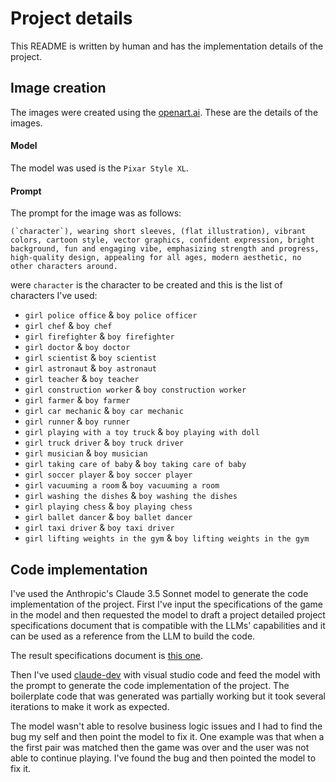 Project details
================

This README is written by human and has the implementation details of the project.

## Image creation
The images were created using the [openart.ai](https://openart.ai/). These are the details of the images.

#### Model
The model was used is the `Pixar Style XL`.

#### Prompt
The prompt for the image was as follows:
```
(`character`), wearing short sleeves, (flat illustration), vibrant colors, cartoon style, vector graphics, confident expression, bright background, fun and engaging vibe, emphasizing strength and progress, high-quality design, appealing for all ages, modern aesthetic, no other characters around.
```

were `character` is the character to be created and this is the list of characters I've used:
- `girl police office` & `boy police officer`
- `girl chef` & `boy chef`
- `girl firefighter` & `boy firefighter`
- `girl doctor` & `boy doctor`
- `girl scientist` & `boy scientist`
- `girl astronaut` & `boy astronaut`
- `girl teacher` & `boy teacher`
- `girl construction worker` & `boy construction worker`
- `girl farmer` & `boy farmer`
- `girl car mechanic` & `boy car mechanic`
- `girl runner` & `boy runner`
- `girl playing with a toy truck` & `boy playing with doll`
- `girl truck driver` & `boy truck driver`
- `girl musician` & `boy musician`
- `girl taking care of baby` & `boy taking care of baby`
- `girl soccer player` & `boy soccer player`
- `girl vacuuming a room` & `boy vacuuming a room`
- `girl washing the dishes` & `boy washing the dishes`
- `girl playing chess` & `boy playing chess`
- `girl ballet dancer` & `boy ballet dancer`
- `girl taxi driver` & `boy taxi driver`
- `girl lifting weights in the gym` & `boy lifting weights in the gym`

## Code implementation
I've used the Anthropic's Claude 3.5 Sonnet model to generate the code implementation of the project.
First I've input the specifications of the game in the model and then requested the model to draft a project
detailed project specifications document that is compatible with the LLMs' capabilities and it can be used as
a reference from the LLM to build the code.

The result specifications document is [this one](./equality-pairs-specification.md).

Then I've used [claude-dev](https://github.com/schardosin/claude-dev) with visual studio code and feed the model
with the prompt to generate the code implementation of the project. The boilerplate code that was generated was
partially working but it took several iterations to make it work as expected.

The model wasn't able to resolve business logic issues and I had to find the bug my self and then point the model
to fix it. One example was that when a the first pair was matched then the game was over and the user was not able
to continue playing. I've found the bug and then pointed the model to fix it.
